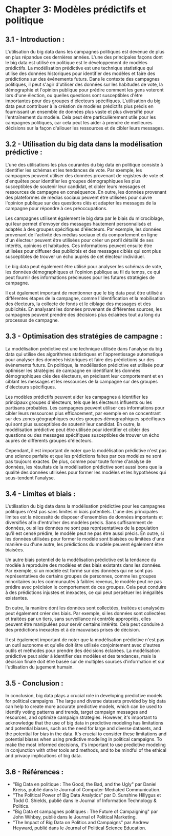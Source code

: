 # Chapter 3: Modèles prédictifs et politique
## 3.1 - Introduction : 

L'utilisation du big data dans les campagnes politiques est devenue de plus en plus répandue ces dernières années. L'une des principales façons dont le big data est utilisé en politique est le développement de modèles prédictifs. La modélisation prédictive est une technique statistique qui utilise des données historiques pour identifier des modèles et faire des prédictions sur des événements futurs. Dans le contexte des campagnes politiques, il peut s'agir d'utiliser des données sur les habitudes de vote, la démographie et l'opinion publique pour prédire comment les gens voteront lors d'une élection, ou quelles questions sont susceptibles d'être importantes pour des groupes d'électeurs spécifiques. L'utilisation du big data peut contribuer à la création de modèles prédictifs plus précis en fournissant un ensemble de données plus vaste et plus diversifié pour l'entraînement du modèle. Cela peut être particulièrement utile pour les campagnes politiques, car cela peut les aider à prendre de meilleures décisions sur la façon d'allouer les ressources et de cibler leurs messages. 

## 3.2 - Utilisation du big data dans la modélisation prédictive : 

L'une des utilisations les plus courantes du big data en politique consiste à identifier les schémas et les tendances de vote. Par exemple, les campagnes peuvent utiliser des données provenant de registres de vote et d'enquêtes pour identifier les groupes démographiques les plus susceptibles de soutenir leur candidat, et cibler leurs messages et ressources de campagne en conséquence. En outre, les données provenant des plateformes de médias sociaux peuvent être utilisées pour suivre l'opinion publique sur des questions clés et adapter les messages de la campagne pour répondre à ces préoccupations.

Les campagnes utilisent également le big data par le biais du microciblage, qui leur permet d'envoyer des messages hautement personnalisés et adaptés à des groupes spécifiques d'électeurs. Par exemple, les données provenant de l'activité des médias sociaux et du comportement en ligne d'un électeur peuvent être utilisées pour créer un profil détaillé de ses intérêts, opinions et habitudes. Ces informations peuvent ensuite être utilisées pour diffuser des publicités et des messages ciblés qui sont plus susceptibles de trouver un écho auprès de cet électeur individuel.

Le big data peut également être utilisé pour analyser les schémas de vote, les données démographiques et l'opinion publique au fil du temps, ce qui peut fournir des informations précieuses pour les futures stratégies de campagne.

Il est également important de mentionner que le big data peut être utilisé à différentes étapes de la campagne, comme l'identification et la mobilisation des électeurs, la collecte de fonds et le ciblage des messages et des publicités. En analysant les données provenant de différentes sources, les campagnes peuvent prendre des décisions plus éclairées tout au long du processus de campagne.

## 3.3 - Optimisation des stratégies de campagne : 

La modélisation prédictive est une technique utilisée dans l'analyse du big data qui utilise des algorithmes statistiques et l'apprentissage automatique pour analyser des données historiques et faire des prédictions sur des événements futurs. En politique, la modélisation prédictive est utilisée pour optimiser les stratégies de campagne en identifiant les données démographiques clés des électeurs, en prédisant leur comportement et en ciblant les messages et les ressources de la campagne sur des groupes d'électeurs spécifiques.

Les modèles prédictifs peuvent aider les campagnes à identifier les principaux groupes d'électeurs, tels que les électeurs influents ou les partisans probables. Les campagnes peuvent utiliser ces informations pour cibler leurs ressources plus efficacement, par exemple en se concentrant sur des zones géographiques ou des groupes démographiques spécifiques qui sont plus susceptibles de soutenir leur candidat. En outre, la modélisation prédictive peut être utilisée pour identifier et cibler des questions ou des messages spécifiques susceptibles de trouver un écho auprès de différents groupes d'électeurs.

Cependant, il est important de noter que la modélisation prédictive n'est pas une science parfaite et que les prédictions faites par ces modèles ne sont pas toujours exactes. De plus, comme pour toute forme d'analyse de données, les résultats de la modélisation prédictive sont aussi bons que la qualité des données utilisées pour former les modèles et les hypothèses qui sous-tendent l'analyse.


## 3.4 - Limites et biais : 

L'utilisation du big data dans la modélisation prédictive pour les campagnes politiques n'est pas sans limites ni biais potentiels. L'une des principales limites est la nécessité de disposer d'ensembles de données importants et diversifiés afin d'entraîner des modèles précis. Sans suffisamment de données, ou si les données ne sont pas représentatives de la population qu'il est censé prédire, le modèle peut ne pas être aussi précis. En outre, si les données utilisées pour former le modèle sont biaisées ou limitées d'une manière ou d'une autre, les prédictions du modèle peuvent également être biaisées.

Un autre biais potentiel de la modélisation prédictive est la tendance du modèle à reproduire des modèles et des biais existants dans les données. Par exemple, si un modèle est formé sur des données qui ne sont pas représentatives de certains groupes de personnes, comme les groupes minoritaires ou les communautés à faibles revenus, le modèle peut ne pas prédire avec précision le comportement de ces groupes. Cela peut conduire à des prédictions injustes et inexactes, ce qui peut perpétuer les inégalités existantes.

En outre, la manière dont les données sont collectées, traitées et analysées peut également créer des biais. Par exemple, si les données sont collectées et traitées par un tiers, sans surveillance ni contrôle appropriés, elles peuvent être manipulées pour servir certains intérêts. Cela peut conduire à des prédictions inexactes et à de mauvaises prises de décision.

Il est également important de noter que la modélisation prédictive n'est pas un outil autonome et qu'elle doit être utilisée conjointement avec d'autres outils et méthodes pour prendre des décisions éclairées. La modélisation prédictive peut aider à identifier des modèles et des tendances, mais la décision finale doit être basée sur de multiples sources d'information et sur l'utilisation du jugement humain.

## 3.5 - Conclusion : 

In conclusion, big data plays a crucial role in developing predictive models for political campaigns. The large and diverse datasets provided by big data can help to create more accurate predictive models, which can be used to identify voting patterns and trends, target campaign messages and resources, and optimize campaign strategies. However, it's important to acknowledge that the use of big data in predictive modeling has limitations and potential biases, such as the need for large and diverse datasets, and the potential for bias in the data. It's crucial to consider these limitations and potential biases when using predictive modeling in political campaigns. To make the most informed decisions, it's important to use predictive modeling in conjunction with other tools and methods, and to be mindful of the ethical and privacy implications of big data.





## 3.6 - Références : 

- "Big Data en politique : The Good, the Bad, and the Ugly" par Daniel Kreiss, publié dans le Journal of Computer-Mediated Communication.
- "The Political Power of Big Data Analytics" par D. Sunshine Hillygus et Todd G. Shields, publié dans le Journal of Information Technology & Politics.
- "Big Data et campagnes politiques : The Future of Campaigning" par John Wihbey, publié dans le Journal of Political Marketing.
- "The Impact of Big Data on Politics and Campaigns" par Andrew Heyward, publié dans le Journal of Political Science Education.